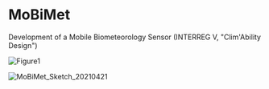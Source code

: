 # MoBiMet
Development of a Mobile Biometeorology Sensor (INTERREG V, "Clim'Ability Design")


![Figure1](https://user-images.githubusercontent.com/60688751/150321500-85ab33e3-b8cc-4e07-963b-3f06c526dd6f.png)

![MoBiMet_Sketch_20210421](https://user-images.githubusercontent.com/60688751/150321547-82e767ca-e026-4d28-bf7a-bf97a6e7051f.jpg)

